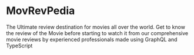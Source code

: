 # MovRevPedia
The Ultimate review destination for movies all over the world. Get to know the review of the Movie before starting to watch it from our comprehensive movie reviews by experienced professionals made using GraphQL and TypeScript
